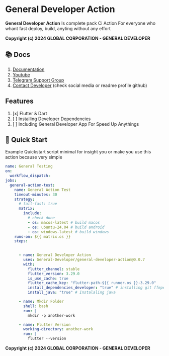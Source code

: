 # General Developer Action
 
**General Developer Action** Is complete pack Ci Action For everyone who whant fast deploy, build, anyting without any effort

**Copyright (c) 2024 GLOBAL CORPORATION - GENERAL DEVELOPER**

## 📚️ Docs

1. [Documentation](https://youtube.com/@GENERAL_DEV)
2. [Youtube](https://youtube.com/@GENERAL_DEV)
3. [Telegram Support Group](https://t.me/DEVELOPER_GLOBAL_PUBLIC)
4. [Contact Developer](https://github.com/General-Developer) (check social media or readme profile github)
 
## Features

1. [x] Flutter & Dart
2. [ ] Installing Developer Dependencies
3. [ ] Including General Developer App For Speed Up Anythings

## 🚀️ Quick Start

Example Quickstart script minimal for insight you or make you use this action because very simple

```yaml
name: General Testing
on: 
  workflow_dispatch: 
jobs: 
  general-action-test:
    name: General Action Test
    timeout-minutes: 30
    strategy:
      # fail-fast: true
      matrix:
        include:
          # check done
          - os: macos-latest # build macos  
          - os: ubuntu-24.04 # build android 
          - os: windows-latest # build windows 
    runs-on: ${{ matrix.os }}
    steps:  
    

      - name: General Developer Action
        uses: General-Developer/general-developer-action@0.0.7
        with:
          flutter_channel: stable
          flutter_version: 3.29.0
          is_use_cache: true
          flutter_cache_key: "flutter-path-${{ runner.os }}-3.29.0"
          install_dependencies_developer: "true" # installing git ffmpeg mpv cmake cpp aand more
          install_java: "true" # Instalaling java

      - name: Mkdir Folder
        shell: bash
        run: |
          mkdir -p another-work

      - name: Flutter Version
        working-directory: another-work
        run: |
          flutter --version
```
 

**Copyright (c) 2024 GLOBAL CORPORATION - GENERAL DEVELOPER**

 